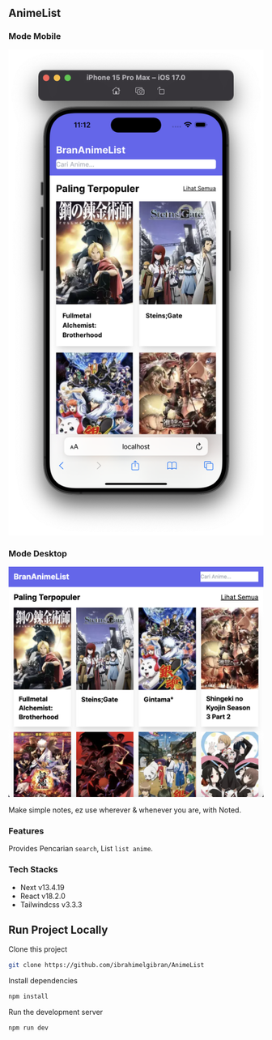 ## AnimeList

### Mode Mobile

<img src="/public/mobile.png"></img>

### Mode Desktop

<img src="/public/desktop.png"></img>

Make simple notes, ez use wherever & whenever you are, with Noted.<br>

### Features

Provides Pencarian `search`, List `list anime`.

### Tech Stacks

- Next v13.4.19
- React v18.2.0
- Tailwindcss v3.3.3

## Run Project Locally

Clone this project

```bash
git clone https://github.com/ibrahimelgibran/AnimeList
```

Install dependencies

```bash
npm install
```

Run the development server

```bash
npm run dev
```

